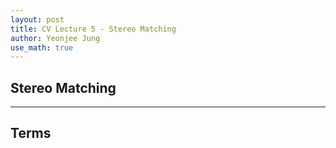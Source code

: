 ```yaml
---
layout: post
title: CV Lecture 5 - Stereo Matching
author: Yeonjee Jung
use_math: true
---
```


## Stereo Matching



---
## Terms
